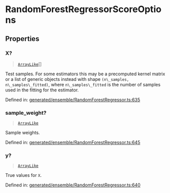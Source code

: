# RandomForestRegressorScoreOptions

## Properties

### X?

> [`ArrayLike`](../types/ArrayLike.md)[]

Test samples. For some estimators this may be a precomputed kernel matrix or a list of generic objects instead with shape `(n\_samples, n\_samples\_fitted)`, where `n\_samples\_fitted` is the number of samples used in the fitting for the estimator.

Defined in:  [generated/ensemble/RandomForestRegressor.ts:635](https://github.com/transitive-bullshit/scikit-learn-ts/blob/122b3c0/packages/sklearn/src/generated/ensemble/RandomForestRegressor.ts#L635)

### sample\_weight?

> [`ArrayLike`](../types/ArrayLike.md)

Sample weights.

Defined in:  [generated/ensemble/RandomForestRegressor.ts:645](https://github.com/transitive-bullshit/scikit-learn-ts/blob/122b3c0/packages/sklearn/src/generated/ensemble/RandomForestRegressor.ts#L645)

### y?

> [`ArrayLike`](../types/ArrayLike.md)

True values for `X`.

Defined in:  [generated/ensemble/RandomForestRegressor.ts:640](https://github.com/transitive-bullshit/scikit-learn-ts/blob/122b3c0/packages/sklearn/src/generated/ensemble/RandomForestRegressor.ts#L640)
